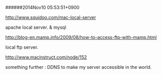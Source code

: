 ######2014Nov10 05:53:51+0900

http://www.squidoo.com/mac-local-server

apache local server. & mysql

http://blog-en.mamp.info/2009/08/how-to-access-ftp-with-mamp.html

local ftp server.

http://www.macinstruct.com/node/152

something further : DDNS to make my server accessible in the world.
